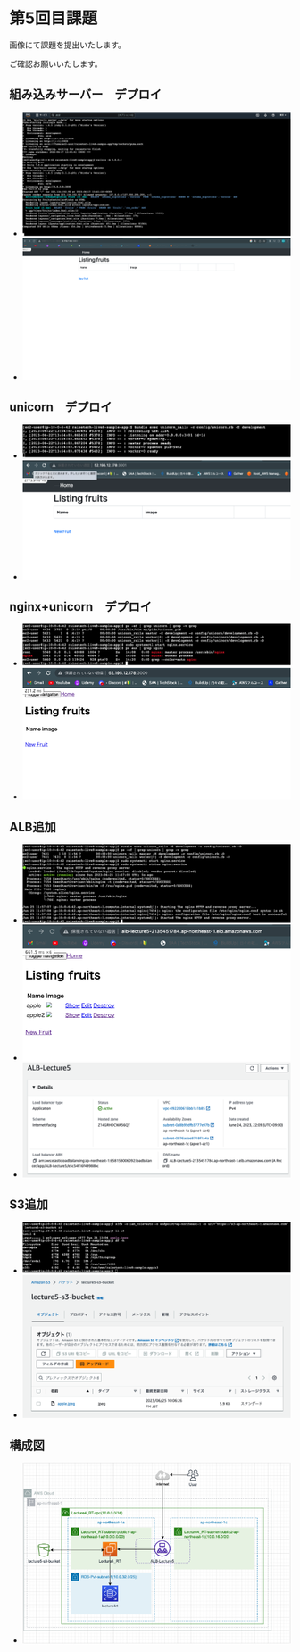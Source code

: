 # 第5回目課題

画像にて課題を提出いたします。

ご確認お願いいたします。

## 組み込みサーバー　デプロイ

- ![Builtin_command](./Builtin_command.png)
- ![Builtin](./Builtin.png)


## unicorn　デプロイ

- ![unicorn_command](./unicorn_command.png)
- ![unicorn](./unicorn.png)


## nginx+unicorn　デプロイ

- ![nginx_unicorn_command](./nginx_unicorn_command.png)
- ![nginx_unicorn](./nginx_unicorn.png)


## ALB追加

- ![ALB_command](./ALB_command.png)
- ![ALB](./ALB.png)
- ![ALB_set](./ALB_set.png)


## S3追加

- ![s3_command](./s3_command.png)
- ![s3_bucket](./s3_bucket.png)


## 構成図   

- ![Diagram](./Diagram.png)